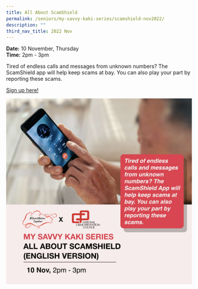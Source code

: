 ```yaml
---
title: All About ScamShield
permalink: /seniors/my-savvy-kaki-series/scamshield-nov2022/
description: ""
third_nav_title: 2022 Nov
---
```

**Date:** 10 November, Thursday
<br> **Time:** 2pm - 3pm

Tired of endless calls and messages from unknown numbers? The ScamShield app will help keep scams at bay. You can also play your part by reporting these scams.

[Sign up here!](https://go.gov.sg/seniors-scamshield-nov22-2) 

![free webinar on scamshield app for seniors in english](/images/nov%202022/seniors_10%20nov%20(eng).jpeg)